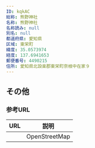```yaml
---
ID: kqkAC
総称: 熊野神社
名称: 熊野神社
名称読み: null
別名: null
都道府県: 愛知県
区域: 東栄町
緯度: 35.0573974
経度: 137.6941653
郵便番号: 4490215
住所: 愛知県北設楽郡東栄町奈根中在家９
---
```


## その他

### 参考URL

| URL | 説明          |
| --- | ------------- |
|     | OpenStreetMap |
